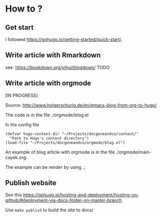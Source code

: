 # How to ? #

## Get start ##

I followed <https://gohugo.io/getting-started/quick-start/>.

## Write article with Rmarkdown ##

see: <https://bookdown.org/yihui/blogdown/> 
TODO

## Write article with orgmode ##

[IN PROGRESS]

Source: http://www.holgerschurig.de/en/emacs-blog-from-org-to-hugo/

The code is in the file ./orgmode/blog.el

In the config file 

``` emacs-lisp
(defvar hugo-content-dir "~/Projects/docgeneandco/content/"
  "Path to Hugo's content directory")
(load-file "~/Projects/docgeneandco/orgmode/blog.el")
```

An example of blog article with orgmode is in the file ./orgmode/main-cayek.org.

The example can be render by using .;

## Publish website ##

See this
<https://gohugo.io/hosting-and-deployment/hosting-on-github/#deployment-via-docs-folder-on-master-branch>

Use `make publish` to build the site to docs/
